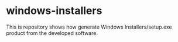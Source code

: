 # windows-installers
This is repository shows how generate Windows Installers/setup.exe product from the developed software.
